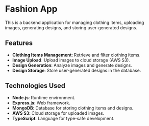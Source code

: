 # Fashion App

This is a backend application for managing clothing items, uploading images, generating designs, and storing user-generated designs.

## Features

- **Clothing Items Management**: Retrieve and filter clothing items.
- **Image Upload**: Upload images to cloud storage (AWS S3).
- **Design Generation**: Analyze images and generate designs.
- **Design Storage**: Store user-generated designs in the database.

## Technologies Used

- **Node.js**: Runtime environment.
- **Express.js**: Web framework.
- **MongoDB**: Database for storing clothing items and designs.
- **AWS S3**: Cloud storage for uploaded images.
- **TypeScript**: Language for type-safe development.


